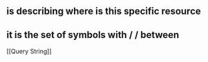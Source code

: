 ## is describing where is this specific resource
## it is the set of symbols with / / between
[[Query String]]